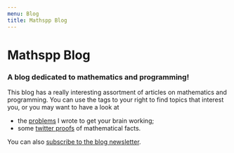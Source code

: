 ```yaml
---
menu: Blog
title: Mathspp Blog
---
```


# Mathspp Blog

### A blog dedicated to mathematics and programming!

This blog has a really interesting assortment of articles on mathematics and programming. You can use the tags to your right to find topics that interest you, or you may want to have a look at

 - the [problems](./problems) I wrote to get your brain working;
 - some [twitter proofs](./twitter-proofs) of mathematical facts.

You can also [subscribe to the blog newsletter](/subscribe).
